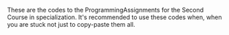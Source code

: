 These are the codes to the ProgrammingAssignments for the Second Course in specialization.
It's recommended to use these codes when, when you are stuck not just to copy-paste them all.
